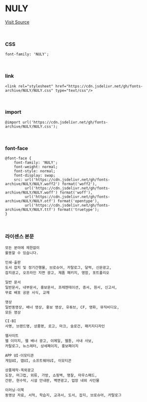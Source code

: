 # NULY

[Visit Source](http://www.earlyfont.com/portfolio/EARLYFONT_NULY%20GO)

&nbsp;

### CSS

```
font-family: 'NULY';
```

&nbsp;

### link

```
<link rel="stylesheet" href="https://cdn.jsdelivr.net/gh/fonts-archive/NULY/NULY.css" type="text/css"/>
```

&nbsp;

### import

```
@import url('https://cdn.jsdelivr.net/gh/fonts-archive/NULY/NULY.css');
```

&nbsp;

### font-face

```
@font-face {
    font-family: 'NULY';
    font-weight: normal;
    font-style: normal;
    font-display: swap;
    src: url('https://cdn.jsdelivr.net/gh/fonts-archive/NULY/NULY.woff2') format('woff2'),
         url('https://cdn.jsdelivr.net/gh/fonts-archive/NULY/NULY.woff') format('woff'),
         url('https://cdn.jsdelivr.net/gh/fonts-archive/NULY/NULY.otf') format('opentype'),
         url('https://cdn.jsdelivr.net/gh/fonts-archive/NULY/NULY.ttf') format('truetype');
}
```

&nbsp;

### 라이센스 본문

```
모든 분야에 제한없이 
활용할 수 있습니다.

인쇄·출판
도서 잡지 및 정기간행물, 브로슈어, 카탈로그, 달력, 신문광고,
잡지광고, 오프라인 지면 광고, 제품 패키지, 명함, 포트폴리오

일반 문서
일반문서, 내부문서, 홍보문서, 프레젠테이션, 증서, 원서, 신고서,
무료 배포 공문 서식, 교재

영상
일반동영상, 배너 영상, 홍보 영상, 유튜브, CF, 영화, 뮤직비디오,
모든 영상

CI·BI
사명, 브랜드명, 상품명, 로고, 마크, 슬로건, 패키지디자인

웹사이트
웹 이미지, 웹 배너 광고, 이메일, 웹툰, 사내 사보,
카탈로그, 뉴스레터, 상세페이지, 홍보페이지

APP UI·이모티콘
게임UI, 앱UI, 소프트웨어UI, 이모티콘

상품제작·옥외광고
도장, 머그컵, 외류, 가방, 쇼핑백, 명찰, 마우스패드,
간판, 현수막, 시설 안내판, 벽면광고, 업장 내외 사인물

이러닝·이북
동영상 자료, 서적, 학습지, 교과서, 도서, 잡지, 브로슈어, 카탈로그
```
